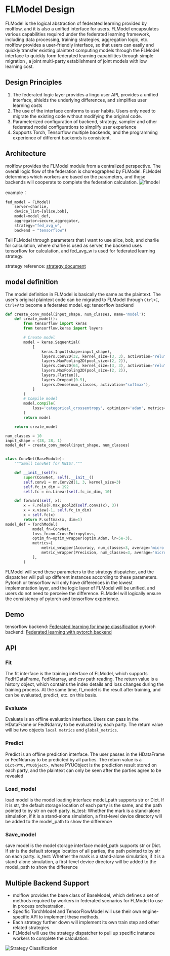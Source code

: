 # FLModel Design
FLModel is the logical abstraction of federated learning provided by molflow, and it is also a unified interface for users. FLModel encapsulates various capabilities required under the federated learning framework, including data processing, training strategies, aggregation logic, etc. molflow provides a user-friendly interface, so that users can easily and quickly transfer existing plaintext computing models through the FLModel interface to quickly form federated learning capabilities through simple migration , a joint multi-party establishment of joint models with low learning cost.
## Design Principles
1. The federated logic layer provides a lingo user API, provides a unified interface, shields the underlying differences, and simplifies user learning costs
2. The use of the interface conforms to user habits. Users only need to migrate the existing code without modifying the original code.
3. Parameterized configuration of backend, strategy, sampler and other federated model configurations to simplify user experience
4. Supports Torch, Tensorflow multiple backends, and the programming experience of different backends is consistent.
## Architecture
molflow provides the FLModel module from a centralized perspective. The overall logic flow of the federation is choreographed by FLModel. FLModel determines which workers are based on the parameters, and those backends will cooperate to complete the federation calculation.
![flmodel](resources/flmodel.jpg)

example：
```python
fed_model = FLModel(
    server=charlie,
    device_list=[alice,bob],
    model=model_def,
    aggregator=secure_aggregator,
    strategy="fed_avg_w",
    backend = "tensorflow")
```
Tell FLModel through parameters that I want to use alice, bob, and charlie for calculation, where charlie is used as server, the backend uses tensorflow for calculation, and fed_avg_w is used for federated learning strategy.

strategy reference: [strategy document](../design/strategy.md)

## model definition
The model definition in FLModel is basically the same as the plaintext. The user's original plaintext code can be migrated to FLModel through `Ctrl+C`, `Ctrl+V` to become a federated model.
eg:
tensorflow backend
```python
def create_conv_model(input_shape, num_classes, name='model'):
    def create_model():
        from tensorflow import keras
        from tensorflow.keras import layers

        # Create model
        model = keras.Sequential(
            [
                keras.Input(shape=input_shape),
                layers.Conv2D(32, kernel_size=(3, 3), activation="relu"),
                layers.MaxPooling2D(pool_size=(2, 2)),
                layers.Conv2D(64, kernel_size=(3, 3), activation="relu"),
                layers.MaxPooling2D(pool_size=(2, 2)),
                layers.Flatten(),
                layers.Dropout(0.5),
                layers.Dense(num_classes, activation="softmax"),
            ]
        )
        # Compile model
        model.compile(
            loss='categorical_crossentropy', optimizer='adam', metrics=["accuracy"]
        )
        return model

    return create_model

num_classes = 10
input_shape = (28, 28, 1)
model_def = create_conv_model(input_shape, num_classes)
```

```python

class ConvNet(BaseModule):
    """Small ConvNet for MNIST."""

    def __init__(self):
        super(ConvNet, self).__init__()
        self.conv1 = nn.Conv2d(1, 3, kernel_size=3)
        self.fc_in_dim = 192
        self.fc = nn.Linear(self.fc_in_dim, 10)

    def forward(self, x):
        x = F.relu(F.max_pool2d(self.conv1(x), 3))
        x = x.view(-1, self.fc_in_dim)
        x = self.fc(x)
        return F.softmax(x, dim=1)
model_def = TorchModel(
            model_fn=ConvNet,
            loss_fn=nn.CrossEntropyLoss,
            optim_fn=optim_wrapper(optim.Adam, lr=5e-3),
            metrics=[
                metric_wrapper(Accuracy, num_classes=3, average='micro'),
                metric_wrapper(Precision, num_classes=3, average='micro'),
            ],
        )

```
FLModel will send these parameters to the strategy dispatcher, and the dispatcher will pull up different instances according to these parameters. Pytorch or tensorflow will only have differences in the lowest implementation layer, and the logic layer of FLModel will be unified, and users do not need to perceive the difference. FLModel will logically ensure the consistency of pytorch and tensorflow experience.

## Demo
tensorflow backend: [Federated learning for image classification](../../tutorial/Federate_Learning_for_Image_Classification.ipynb)
pytorch backend: [Federated learning with pytorch backend](../../tutorial/Federated_Learning_with_Pytorch_backend.ipynb)

## API
### Fit
The fit interface is the training interface of FLModel, which supports FedHDataFrame, FedNdarray, and csv path reading.
The return value is a history object, which contains the index details and loss changes during the training process.
At the same time, fl_model is the result after training, and can be evaluated, predict, etc. on this basis.
### Evaluate
Evaluate is an offline evaluation interface.
Users can pass in the HDataFrame or FedNdarray to be evaluated by each party.
The return value will be two objects `local metrics` and `global_metrics`.
### Predict
Predict is an offline prediction interface.
 The user passes in the HDataFrame or FedNdarray to be predicted by all parties.
The return value is a `Dict<PYU,PYUObject>`, where PYUObject is the prediction result stored on each party, and the plaintext can only be seen after the parties agree to be revealed
### Load_model
load model is the model loading interface
model_path supports str or Dict. If it is str, the default storage location of each party is the same, and the path pointed to by str on each party.
is_test: Whether the mark is a stand-alone simulation, if it is a stand-alone simulation, a first-level device directory will be added to the model_path to show the difference
### Save_model
save model is the model storage interface
model_path supports str or Dict. If str is the default storage location of all parties, the path pointed to by str on each party.
is_test: Whether the mark is a stand-alone simulation, if it is a stand-alone simulation, a first-level device directory will be added to the model_path to show the difference


## Multiple Backend Support
+ molflow provides the base class of BaseModel, which defines a set of methods required by workers in federated scenarios for FLModel to use in process orchestration.
+ Specific TorchModel and TensorFlowModel will use their own engine-specific API to implement these methods.
+ Each strategy further down will implement its own train step and other related strategies.
+ FLModel will use the strategy dispatcher to pull up specific instance workers to complete the calculation.

![Strategy Classification](resources/strategy.png)